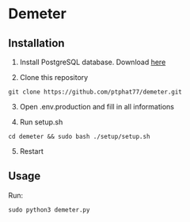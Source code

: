 # Demeter

## Installation

1. Install PostgreSQL database. Download [here](https://www.postgresql.org/download/)

2. Clone this repository

```
git clone https://github.com/ptphat77/demeter.git
```

3. Open .env.production and fill in all informations

4. Run setup.sh

```
cd demeter && sudo bash ./setup/setup.sh
```

5. Restart

## Usage

Run:

```
sudo python3 demeter.py
```
